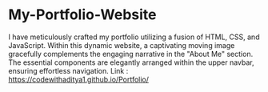 # My-Portfolio-Website
I have meticulously crafted my portfolio utilizing a fusion of
HTML, CSS, and JavaScript. Within this dynamic website, a
captivating moving image gracefully complements the engaging
narrative in the "About Me" section. The essential components are
elegantly arranged within the upper navbar, ensuring effortless
navigation.
Link : https://codewithaditya1.github.io/Portfolio/
